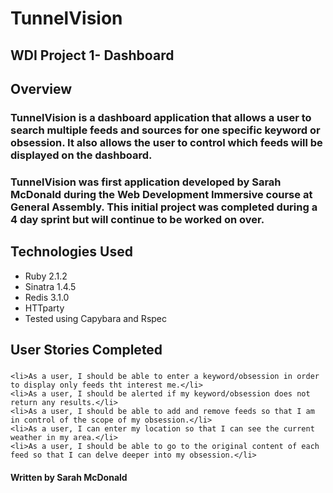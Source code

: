 # TunnelVision

## WDI Project 1- Dashboard

## Overview

### TunnelVision is a dashboard application that allows a user to search multiple feeds and sources for one specific keyword or obsession. It also allows the user to control which feeds will be displayed on the dashboard.

### TunnelVision was first application developed by Sarah McDonald during the Web Development Immersive course at General Assembly. This initial project was completed during a 4 day sprint but will continue to be worked on over.

## Technologies Used
  <ul>
    <li>Ruby 2.1.2 </li>
    <li>Sinatra 1.4.5 </li>
    <li>Redis 3.1.0 </li>
    <li>HTTparty </li>
    <li>Tested using Capybara and Rspec </li>
  </ul>

## User Stories Completed
  ### <ul>
    <li>As a user, I should be able to enter a keyword/obsession in order to display only feeds tht interest me.</li>
    <li>As a user, I should be alerted if my keyword/obsession does not return any results.</li>
    <li>As a user, I should be able to add and remove feeds so that I am in control of the scope of my obsession.</li>
    <li>As a user, I can enter my location so that I can see the current weather in my area.</li>
    <li>As a user, I should be able to go to the original content of each feed so that I can delve deeper into my obsession.</li>
  </ul>

#### Written by Sarah McDonald
